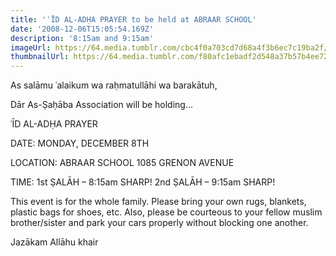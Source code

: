 ```yaml
---
title: 'ʿĪD AL-ADḤA PRAYER to be held at ABRAAR SCHOOL'
date: '2008-12-06T15:05:54.169Z'
description: '8:15am and 9:15am'
imageUrl: https://64.media.tumblr.com/cbc4f0a703cd7d68a4f3b6ec7c19ba2f/676295bbb3e961b1-11/s1280x1920/5e015919606d39750685eed8f94ada6f30fef2be.jpg
thumbnailUrl: https://64.media.tumblr.com/f80afc1ebadf2d548a37b57b4ee72bbf/tumblr_pretcq4Wyp1tpfhc5o1_1280.jpg
---
```


As salāmu ʿalaikum wa raḥmatullāhi wa barakātuh,

Dār As-Ṣaḥāba Association will be holding…

ʿĪD AL-ADḤA PRAYER

DATE:
MONDAY, DECEMBER 8TH

LOCATION:
ABRAAR SCHOOL
1085 GRENON AVENUE

TIME:
1st ṢALĀH – 8:15am SHARP!
2nd ṢALĀH – 9:15am SHARP!

This event is for the whole family. Please bring your own rugs, blankets, plastic bags for shoes, etc. Also, please be courteous to your fellow muslim brother/sister and park your cars properly without blocking one another.

Jazākam Allāhu khair
